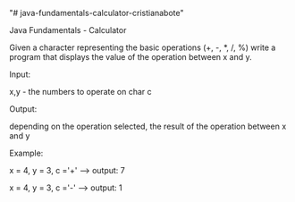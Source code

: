 "# java-fundamentals-calculator-cristianabote" 

Java Fundamentals - Calculator

Given a character representing the basic operations (+, -, *, /, %) write a program that displays the value of the operation between x and y.  

Input:

x,y - the numbers to operate on
 char c

Output:

depending on the operation selected, the result of the operation between x and y

Example:

x = 4, y = 3, c ='+' --> output: 7   

x = 4, y = 3, c ='-' --> output: 1   

